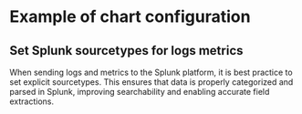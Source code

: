 # Example of chart configuration

## Set Splunk sourcetypes for logs metrics

When sending logs and metrics to the Splunk platform, it is best practice to set explicit sourcetypes.
This ensures that data is properly categorized and parsed in Splunk, improving searchability and enabling accurate
field extractions.
